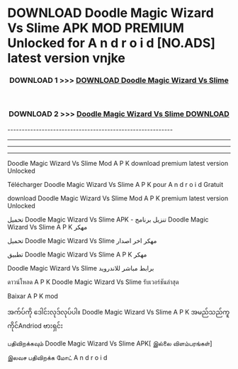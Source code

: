 # DOWNLOAD Doodle Magic Wizard Vs Slime  APK MOD PREMIUM Unlocked for A n d r o i d [NO.ADS] latest version vnjke 



<div align="center">

<h3>DOWNLOAD 1 >>> <a href="https://getmod2.web.app/?judul=Doodle Magic Wizard Vs Slime ">DOWNLOAD Doodle Magic Wizard Vs Slime </a></h3><br>

<h3>DOWNLOAD 2 >>> <a href="https://getmod2.web.app/?judul=Doodle Magic Wizard Vs Slime ">Doodle Magic Wizard Vs Slime  DOWNLOAD </a></h3>

</div>
----------------------------------------------------------

----------------------------------------------------------

----------------------------------------------------------

----------------------------------------------------------

Doodle Magic Wizard Vs Slime  Mod A P K download premium latest version Unlocked

Télécharger Doodle Magic Wizard Vs Slime  A P K pour A n d r o i d Gratuit

download Doodle Magic Wizard Vs Slime  Mod A P K premium latest version Unlocked

تحميل Doodle Magic Wizard Vs Slime  APK - تنزيل برنامج Doodle Magic Wizard Vs Slime  A P K مهكر

تحميل Doodle Magic Wizard Vs Slime  مهكر اخر اصدار

تطبيق Doodle Magic Wizard Vs Slime  A P K مهكر

Doodle Magic Wizard Vs Slime  برابط مباشر للاندرويد

ดาวน์โหลด A P K Doodle Magic Wizard Vs Slime  รับเวอร์ชันล่าสุด

Baixar A P K mod

အက်ပ်ကို ဒေါင်းလုဒ်လုပ်ပါ။ Doodle Magic Wizard Vs Slime  A P K အမည်သည်ကူကိုင်Andriod ဗားရှင်း

பதிவிறக்கவும் Doodle Magic Wizard Vs Slime  APK[ இல்லை விளம்பரங்கள்] 
 
இலவச பதிவிறக்க மோட் A n d r o i d



